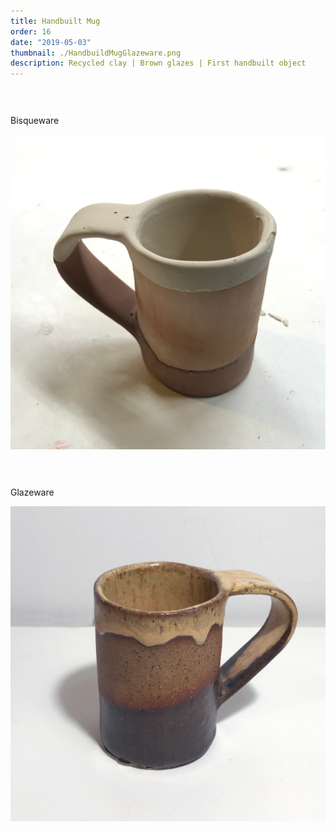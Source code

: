 ```yaml
---
title: Handbuilt Mug
order: 16
date: "2019-05-03"
thumbnail: ./HandbuildMugGlazeware.png
description: Recycled clay | Brown glazes | First handbuilt object
---
```


<div class="kg-width-full">

<p style="margin-top: 6vw">
Bisqueware
</p>

![HandbuiltMug](./HandbuiltMugBisqueware.png)

</div>

<div class="kg-width-full">

<p style="margin-top: 6vw">
Glazeware
</p>

![HandbuiltMug](./HandbuildMugGlazeware.png)

</div>
